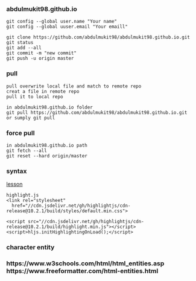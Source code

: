 ### abdulmukit98.github.io

	git config --global user.name "Your name"
	git config --global uuser.email "Your emaill"
	
	git clone https://github.com/abdulmukit98/abdulmukit98.github.io.git
	git status
	git add --all
	git commit -m "new commit"
	git push -u origin master

### pull

	pull overwrite local file and match to remote repo
	creat a file in remote repo
	pull it to local repo

	in abdulmukit98.github.io folder
	git pull https://github.com/abdulmukit98/abdulmukit98.github.io.git
	or sumply git pull

### force pull
	
	in abdulmukit98.github.io path
	git fetch --all
	git reset --hard origin/master

### syntax 

[lesson](https://www.youtube.com/watch?v=lusCM67ZvNM)<br>

    highlight.js
    <link rel="stylesheet"
      href="//cdn.jsdelivr.net/gh/highlightjs/cdn-release@10.2.1/build/styles/default.min.css">
    
    <script src="//cdn.jsdelivr.net/gh/highlightjs/cdn-release@10.2.1/build/highlight.min.js"></script>
    <script>hljs.initHighlightingOnLoad();</script>


### character entity
<h3>
https://www.w3schools.com/html/html_entities.asp<br>
https://www.freeformatter.com/html-entities.html<br>
</h3>

